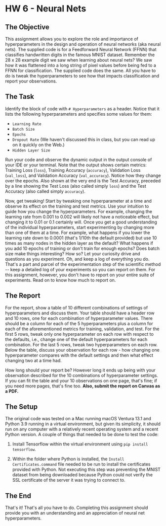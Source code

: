 # HW 6 - Neural Nets


## The Objective

This assignment allows you to explore the role and importance of hyperparameters in the design and operation of neural networks (aka neural nets). The supplied code is for a Feedforward Neural Network (FFNN) that classifies handwritten digits in the famous MNIST dataset. Remember the 28 x 28 example digit we saw when learning about neural nets? We saw how it was flattened into a long string of pixel values before being fed to a FFNN for classification. The supplied code does the same. All you have to do is tweak the hyperparameters to see how that impacts classification and report your observations. 


## The Task

Identify the block of code with `# Hyperparameters` as a header. Notice that it lists the following hyperparameters and specifies some values for them:

* `Learning Rate`
* `Batch Size`
* `Epochs`
* `Dropout Rate` (We haven't discussed this in class, but you can read up on it quickly on the Web.)
* `Hidden Layer Size`

Run your code and observe the dynamic output in the output console of your IDE or your terminal. Note that the output shows certain metrics: Training Loss (`loss`), Training Accuracy (`accuracy`), Validation Loss (`val_loss`), and Validation Accuracy (`val_accuracy`). Notice how they change over the epochs. Also shown at the very end is the Test Accuracy, preceded by a line showing the Test Loss (also called simply `loss`) and the Test Accuracy (also called simply `accuracy`).

Now, get tweaking! Start by tweaking one hyperparameter at a time and observe its effect on the training and test metrics. Use your intuition to guide how you change the hyperparameters. For example, changing the learning rate from 0.001 to 0.002 will likely not have a noticeable effect, but changing it to 0.01 or 0.1 certainly will. Once you get a good understanding of the individual hyperparameters, start experimenting by changing more than one of them at a time. For example, what happens if you lower the learning rate down to 0.0001 (that's 1/10th the default provided) but use 10 times as many nodes in the hidden layer as the default? What happens if you add 10 epochs of training or don't train for enough epochs? Does batch size make things interesting? How so? Let your curiosity drive and questions as you experiment. Oh, and keep a log of everything you do. That's a part and parcel of the experimentation step of the scientific method -- keep a detailed log of your experiments so you can report on them. For this assignment, however, you don't have to report on your entire suite of experiments. Read on to know how much to report on.


## The Report

For the report, show a table of 10 different combinations of settings of hyperparameters and discuss them. Your table should have a header row and 10 rows, one for each combination of hyperparameter values. There should be a column for each of the 5 hyperparameters plus a column for each of the aforementioned metrics for training, validation, and test. For the first 5 rows, tweak only one hyperparameter on each row with respect to the defaults, i.e., change one of the default hyperparameters for each combination. For the last 5 rows, tweak two hyperparameters on each row. Below the table, discuss your observation for each row - how changing one hyperparameter compares with the default settings and then what effect changing two at a time had.

How long should your report be? However long it ends up being with your observation described for the 10 combinations of hyperparameter settings. If you can fit the table and your 10 observations on one page, that's fine; if you need more pages, that's fine too. **Also, submit the report on Canvas as a PDF.**


## The Setup

The original code was tested on a Mac running macOS Ventura 13.1 and Python 3.9 running in a virtual environment, but given its simplicity, it should run on any computer with a relatively recent operating system and a recent Python version. A couple of things that needed to be done to test the code:

1. Install Tensorflow within the virtual environment using `pip install tensorflow`.
   
2. Within the folder where Python is installed, the `Install Certificates.command` file needed to be run to install the certificates provided with Python. Not executing this step was preventing the MNIST dataset from being downloaded because Python could not verify the SSL certificate of the server it was trying to connect to.


## The End

That's it! That's all you have to do. Completing this assignment should provide you with an understanding and an appreciation of neural net hyperparameters.
